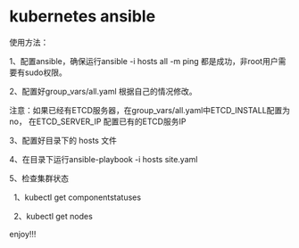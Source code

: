 # kubernetes ansible

使用方法：

1、配置ansible，确保运行ansible -i hosts all -m ping 都是成功，非root用户需要有sudo权限。

2、配置好group_vars/all.yaml 根据自己的情况修改。 

注意：如果已经有ETCD服务器，在group_vars/all.yaml中ETCD_INSTALL配置为no， 在ETCD_SERVER_IP 配置已有的ETCD服务IP

3、配置好目录下的 hosts 文件

4、在目录下运行ansible-playbook -i hosts site.yaml

5、检查集群状态

    1、kubectl get componentstatuses
   
    2、kubectl get nodes

enjoy!!!
